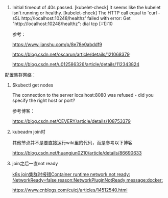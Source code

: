 1. Initial timeout of 40s passed. [kubelet-check] It seems like the kubelet isn't running or healthy. [kubelet-check] The HTTP call equal to 'curl -sSL http://localhost:10248/healthz' failed with error: Get "http://localhost:10248/healthz": dial tcp [::1]:10

   参考：

   https://www.jianshu.com/p/8e78e0abddf9

   https://blog.csdn.net/oscarun/article/details/121068379

   https://blog.csdn.net/u012586326/article/details/112343824



配置集群网络：

1. $kubectl get nodes

   The connection to the server localhost:8080 was refused - did you specify the right host or port?

   参考博客：

   https://blog.csdn.net/CEVERY/article/details/108753379

2. kubeadm join时

   其他节点并不是要直接运行wiki里的代码，而是参考以下博客

   https://blog.csdn.net/huangjun0210/article/details/86690633
   
3. join之后一直not ready

   [k8s join集群时报错Container runtime network not ready: NetworkReady=false reason:NetworkPluginNotReady message:docker:](https://www.cnblogs.com/cuicj/articles/14512540.html)

   https://www.cnblogs.com/cuicj/articles/14512540.html







